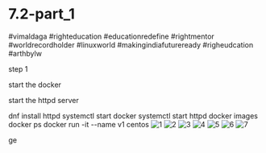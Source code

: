 # 7.2-part_1
#vimaldaga 
#righteducation
#educationredefine
#rightmentor
#worldrecordholder
#linuxworld
#makingindiafutureready
#righeudcation 
#arthbylw

step 1

start the docker

start the httpd server

dnf install httpd
systemctl start docker
systemctl start httpd
docker images
docker ps
docker run -it --name v1 centos
![1](https://user-images.githubusercontent.com/69908356/99190430-824e3400-278c-11eb-8012-52f27764ae55.png)
![2](https://user-images.githubusercontent.com/69908356/99190425-81b59d80-278c-11eb-8705-134c1fb3e569.png)
![3](https://user-images.githubusercontent.com/69908356/99190424-811d0700-278c-11eb-921f-09007eaaf9f1.png)
![4](https://user-images.githubusercontent.com/69908356/99190423-80847080-278c-11eb-9b55-c51768e46209.png)
![5](https://user-images.githubusercontent.com/69908356/99190422-7febda00-278c-11eb-858a-7dc4cf53d005.png)
![6](https://user-images.githubusercontent.com/69908356/99190420-7ebaad00-278c-11eb-9fcc-2e714e8939be.png)
![7](https://user-images.githubusercontent.com/69908356/99190433-824e3400-278c-11eb-8aa6-d3c4743460e7.png)




ge
